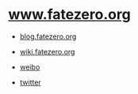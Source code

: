 # www.fatezero.org

* [blog.fatezero.org](http://blog.fatezero.org)

* [wiki.fatezero.org](http://wiki.fatezero.org)

* [weibo](http://weibo.com/fatez3r0)

* [twitter](https://twitter.com/fatez3r0)
